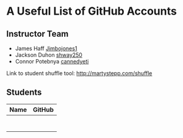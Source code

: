 # A Useful List of GitHub Accounts

## Instructor Team
- James Haff [Jimbojones1](https://github.com/Jimbojones1)
- Jackson Duhon [shway250](https://github.com/shway250)
- Connor Potebnya [cannedyeti](https://github.com/cannedyeti)

Link to student shuffle tool: <http://martystepp.com/shuffle>

## Students

| Name                       | GitHub                                                               |
| ---------------------------| -------------------------------------------------------------------- |
|                |                          |
|           |                        |
|               |  |
|               |                          |
|              |                             |
|             |                         |
|               |                        |
